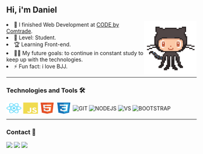 ## Hi, i'm Daniel

<div align="center">
  <img align="right" alt="GIF" height="140px" src="https://raw.githubusercontent.com/flaviofilipe/flaviofilipe/main/assets/github.gif"/>
  <div align="left" style="display: inline_block">
    <li> 💚 I finished Web Development at <a href="https://code.edu.rs/">CODE by Comtrade</a>.</li>
    <li> 💎 Level: Student.
    <li> 🏆 Learning Front-end.</li>
    <li> 💪🏼 My future goals: to continue in constant study to keep up with the technologies.
    <li> ⚡ Fun fact: i love BJJ.
  </div>
</div>

---

### Technologies and Tools 🛠️

<div>
  <img align="center" alt="React" height="30" width="40" src="https://raw.githubusercontent.com/devicons/devicon/master/icons/react/react-original.svg">
  <img align="center" alt="Js" height="30" width="40" src="https://raw.githubusercontent.com/devicons/devicon/master/icons/javascript/javascript-plain.svg">
  <img align="center" alt="HTML" height="30" width="40" src="https://raw.githubusercontent.com/devicons/devicon/master/icons/html5/html5-original.svg">
  <img align="center" alt="CSS" height="30" width="40" src="https://raw.githubusercontent.com/devicons/devicon/master/icons/css3/css3-original.svg">
  <img align="center" alt="GIT" height="30" width="30" src="https://git-scm.com/images/logos/downloads/Git-Icon-1788C.png">
<img align="center" alt="NODEJS" height="30" width="30" src="https://upload.wikimedia.org/wikipedia/commons/d/d9/Node.js_logo.svg">
  <img align="center" alt="VS" height="30" width="36" src="https://cdn.freebiesupply.com/logos/thumbs/2x/visual-studio-code-logo.png">
  <img align="center" alt="BOOTSTRAP" height="30" width="36" src="https://getbootstrap.com/docs/5.2/assets/brand/bootstrap-logo-shadow.png">

---

### Contact 📝

<a href="https://www.linkedin.com/in/daniel-giordani-66663115a/" target="_blank"><img src="https://img.shields.io/badge/LinkedIn-0077B5?style=for-the-badge&logo=linkedin&logoColor=white" target="_blank"></a>
<a href = "mailto:danygiord2@gmail.com"><img src="https://img.shields.io/badge/-Gmail-%23333?style=for-the-badge&logo=gmail&logoColor=white" target="_blank"></a>
<a href="https://www.instagram.com/daniel_giordani/" target="_blank"><img src="https://img.shields.io/badge/Instagram-E4405F?style=for-the-badge&logo=instagram&logoColor=white" target="_blank"></a>
